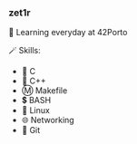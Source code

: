 ### zet1r
🧩 Learning everyday at 42Porto  
  
🪄 Skills:  
- 🔹 C  
- 🔷 C++  
- Ⓜ️ Makefile  
- 💲 BASH  
- 🐧 Linux  
- 🌐 Networking  
- 🔶 Git  
<!--
**zetir/zetir** is a ✨ _special_ ✨ repository because its `README.md` (this file) appears on your GitHub profile.

Here are some ideas to get you started:

- 🔭 I’m currently working on ...
- 🌱 I’m currently learning ...
- 👯 I’m looking to collaborate on ...
- 🤔 I’m looking for help with ...
- 💬 Ask me about ...
- 📫 How to reach me: ...
- 😄 Pronouns: ...
- ⚡ Fun fact: ...
-->
